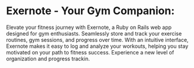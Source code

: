# Exernote - Your Gym Companion:

Elevate your fitness journey with Exernote, a Ruby on Rails web app designed for gym enthusiasts. Seamlessly store and track your exercise routines, gym sessions, and progress over time. With an intuitive interface, Exernote makes it easy to log and analyze your workouts, helping you stay motivated on your path to fitness success. Experience a new level of organization and progress trackin.


